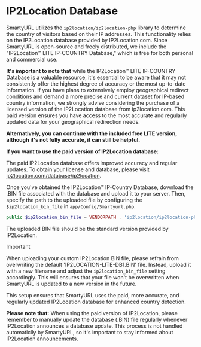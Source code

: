 # IP2Location Database

SmartyURL utilizes the `ip2location/ip2location-php` library to determine the country of visitors based on their IP addresses. This functionality relies on the IP2Location database provided by IP2Location.com. Since SmartyURL is open-source and freely distributed, we include the "IP2Location™ LITE IP-COUNTRY Database," which is free for both personal and commercial use.

**It's important to note that** while the IP2Location™ LITE IP-COUNTRY Database is a valuable resource, it's essential to be aware that it may not consistently offer the highest degree of accuracy or the most up-to-date information. If you have plans to extensively employ geographical redirect conditions and demand a more precise and current dataset for IP-based country information, we strongly advise considering the purchase of a licensed version of the IP2Location database from ip2location.com. This paid version ensures you have access to the most accurate and regularly updated data for your geographical redirection needs.

**Alternatively, you can continue with the included free LITE version, although it's not fully accurate, it can still be helpful.**

**If you want to use the paid version of IP2Location database:**

The paid IP2Location database offers improved accuracy and regular updates. To obtain your license and database, please visit [ip2location.com/database/ip2location](https://www.ip2location.com/database/ip2location).

Once you've obtained the IP2Location™ IP-Country Database, download the .BIN file associated with the database and upload it to your server. Then, specify the path to the uploaded file by configuring the `$ip2location_bin_file` in `app/Config/Smartyurl.php`.

```php
public $ip2location_bin_file = VENDORPATH . 'ip2location/ip2location-php/data/IP2LOCATION-LITE-DB1.BIN';
```

The uploaded BIN file should be the standard version provided by IP2Location.

> [!IMPORTANT]
> When uploading your custom IP2Location BIN file, please refrain from overwriting the default 'IP2LOCATION-LITE-DB1.BIN' file. Instead, upload it with a new filename and adjust the `ip2location_bin_file` setting accordingly. This will ensures that your file won't be overwritten when SmartyURL is updated to a new version in the future.

This setup ensures that SmartyURL uses the paid, more accurate, and regularly updated IP2Location database for enhanced country detection.

**Please note that:**  When using the paid version of IP2Location, please remember to manually update the database (.BIN) file regularly whenever IP2Location announces a database update. This process is not handled automaticlly by SmartyURL, so it's important to stay informed about IP2Location announcements.



